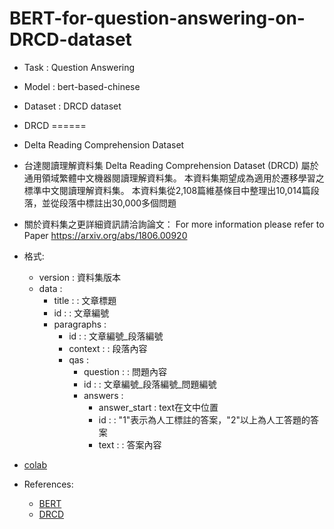 # BERT-for-question-answering-on-DRCD-dataset

* Task : Question Answering
* Model : bert-based-chinese
* Dataset : DRCD dataset

* DRCD
======
 * Delta Reading Comprehension Dataset
 * 台達閱讀理解資料集 Delta Reading Comprehension Dataset (DRCD) 屬於通用領域繁體中文機器閱讀理解資料集。 本資料集期望成為適用於遷移學習之標準中文閱讀理解資料集。 本資料集從2,108篇維基條目中整理出10,014篇段落，並從段落中標註出30,000多個問題

 * 關於資料集之更詳細資訊請洽詢論文： For more information please refer to Paper <https://arxiv.org/abs/1806.00920>
 * 格式:
   * version : 資料集版本
   * data :
     * title : : 文章標題
     * id : : 文章編號
     * paragraphs :
       * id : : 文章編號_段落編號
       * context : : 段落內容
       * qas :
         * question : : 問題內容
         * id : : 文章編號_段落編號_問題編號
         * answers :
           * answer_start : text在文中位置
           * id : : "1"表示為人工標註的答案，"2"以上為人工答題的答案
           * text : : 答案內容

* [colab](https://colab.research.google.com/drive/17YVCFm0m_JU7BuiliZIsH6LbQDgB1wbX)

* References:
  * [BERT](https://arxiv.org/pdf/1810.04805.pdf)
  * [DRCD](https://arxiv.org/ftp/arxiv/papers/1806/1806.00920.pdf)
